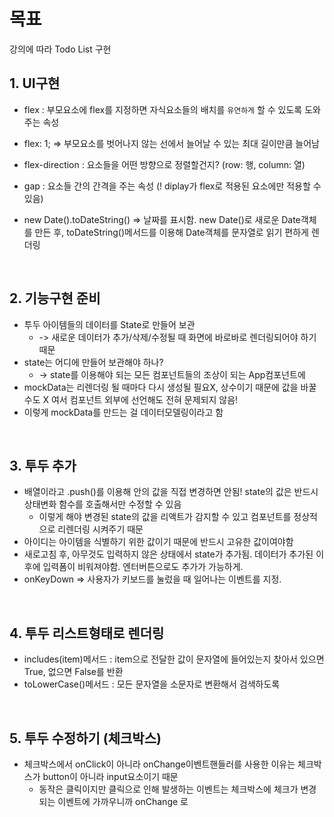 # 목표

강의에 따라 Todo List 구현

## 1. UI구현

- flex : 부모요소에 flex를 지정하면 자식요소들의 배치를 `유연하게` 할 수 있도록 도와주는 속성
- flex: 1; => 부모요소를 벗어나지 않는 선에서 늘어날 수 있는 최대 길이만큼 늘어남
- flex-direction : 요소들을 어떤 방향으로 정렬할건지? (row: 행, column: 열)
- gap : 요소들 간의 간격을 주는 속성 (! diplay가 flex로 적용된 요소에만 적용할 수 있음)

- new Date().toDateString() => 날짜를 표시함. new Date()로 새로운 Date객체를 만든 후, toDateString()메서드를 이용해 Date객체를 문자열로 읽기 편하게 렌더링

<br>

## 2. 기능구현 준비

- 투두 아이템들의 데이터를 State로 만들어 보관
  - -> 새로운 데이터가 추가/삭제/수정될 때 화면에 바로바로 렌더링되어야 하기 때문
- state는 어디에 만들어 보관해야 하나?
  - -> state를 이용해야 되는 모든 컴포넌트들의 조상이 되는 App컴포넌트에
- mockData는 리렌더링 될 때마다 다시 생성될 필요X, 상수이기 때문에 값을 바꿀수도 X 여서 컴포넌트 외부에 선언해도 전혀 문제되지 않음!
- 이렇게 mockData를 만드는 걸 데이터모델링이라고 함

<br>

## 3. 투두 추가

- 배열이라고 .push()를 이용해 안의 값을 직접 변경하면 안됨! state의 값은 반드시 상태변화 함수를 호출해서만 수정할 수 있음
  - 이렇게 해야 변경된 state의 값을 리액트가 감지할 수 있고 컴포넌트를 정상적으로 리렌더링 시켜주기 때문
- 아이디는 아이템을 식별하기 위한 값이기 때문에 반드시 고유한 값이여야함
- 새로고침 후, 아무것도 입력하지 않은 상태에서 state가 추가됨. 데이터가 추가된 이후에 입력폼이 비워져야함. 엔터버튼으로도 추가가 가능하게.
- onKeyDown => 사용자가 키보드를 눌렀을 때 일어나는 이벤트를 지정.

<br>

## 4. 투두 리스트형태로 렌더링

- includes(item)메서드 : item으로 전달한 값이 문자열에 들어있는지 찾아서 있으면 True, 없으면 False를 반환
- toLowerCase()메서드 : 모든 문자열을 소문자로 변환해서 검색하도록

<br>

## 5. 투두 수정하기 (체크박스)

- 체크박스에서 onClick이 아니라 onChange이벤트핸들러를 사용한 이유는 체크박스가 button이 아니라 input요소이기 때문
  - 동작은 클릭이지만 클릭으로 인해 발생하는 이벤트는 체크박스에 체크가 변경되는 이벤트에 가까우니까 onChange 로
